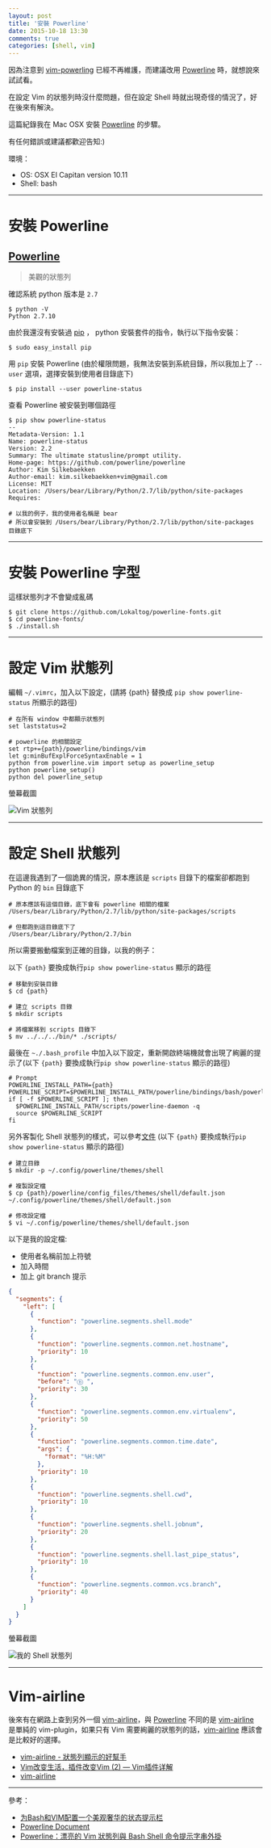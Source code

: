 ```yaml
---
layout: post
title: '安裝 Powerline'
date: 2015-10-18 13:30
comments: true
categories: [shell, vim]
---
```

因為注意到 [vim-powerling](https://github.com/Lokaltog/vim-powerline) 已經不再維護，而建議改用 [Powerline][powerline] 時，就想說來試試看。

在設定 Vim 的狀態列時沒什麼問題，但在設定 Shell 時就出現奇怪的情況了，好在後來有解決。

這篇紀錄我在 Mac OSX 安裝 [Powerline][powerline] 的步驟。

有任何錯誤或建議都歡迎告知:)

環境：
- OS: OSX EI Capitan version 10.11
- Shell: bash

<!--more-->

----

# 安裝 Powerline

## [Powerline][powerline]

> 美觀的狀態列

確認系統 python 版本是 `2.7`

```shell
$ python -V
Python 2.7.10
```

由於我還沒有安裝過 [pip](https://pypi.python.org/pypi/pip) ， python 安裝套件的指令，執行以下指令安裝：

```shell
$ sudo easy_install pip
```

用 `pip` 安裝 Powerline (由於權限問題，我無法安裝到系統目錄，所以我加上了 `--user` 選項，選擇安裝到使用者目錄底下)

```shell
$ pip install --user powerline-status
```

查看 Powerline 被安裝到哪個路徑

```shell
$ pip show powerline-status
--
Metadata-Version: 1.1
Name: powerline-status
Version: 2.2
Summary: The ultimate statusline/prompt utility.
Home-page: https://github.com/powerline/powerline
Author: Kim Silkebaekken
Author-email: kim.silkebaekken+vim@gmail.com
License: MIT
Location: /Users/bear/Library/Python/2.7/lib/python/site-packages
Requires:

# 以我的例子，我的使用者名稱是 bear 
# 所以會安裝到 /Users/bear/Library/Python/2.7/lib/python/site-packages 目錄底下
```

----

# 安裝 Powerline 字型

這樣狀態列才不會變成亂碼

```shell
$ git clone https://github.com/Lokaltog/powerline-fonts.git 
$ cd powerline-fonts/
$ ./install.sh
```

----

# 設定 Vim 狀態列

編輯 `~/.vimrc`，加入以下設定，(請將 {path} 替換成 `pip show powerline-status` 所顯示的路徑)

```
# 在所有 window 中都顯示狀態列
set laststatus=2

# powerline 的相關設定
set rtp+={path}/powerline/bindings/vim
let g:minBufExplForceSyntaxEnable = 1
python from powerline.vim import setup as powerline_setup
python powerline_setup()
python del powerline_setup
```

螢幕截圖

![Vim 狀態列](http://user-image.logdown.io/user/6114/blog/6123/post/304497/RNT48fxTVyacWvppbiLA_Screen%20Shot%202015-10-18%20at%206.27.38%20PM.png)

---

# 設定 Shell 狀態列

在這邊我遇到了一個詭異的情況，原本應該是 `scripts` 目錄下的檔案卻都跑到 Python 的 `bin` 目錄底下

```shell
# 原本應該有這個目錄，底下會有 powerline 相關的檔案
/Users/bear/Library/Python/2.7/lib/python/site-packages/scripts

# 但都跑到這目錄底下了
/Users/bear/Library/Python/2.7/bin
```

所以需要搬動檔案到正確的目錄，以我的例子：

以下 `{path}` 要換成執行`pip show powerline-status` 顯示的路徑

```shell
# 移動到安裝目錄
$ cd {path}

# 建立 scripts 目錄
$ mkdir scripts

# 將檔案移到 scripts 目錄下
$ mv ../../../bin/* ./scripts/
```

最後在 `~./.bash_profile` 中加入以下設定，重新開啟終端機就會出現了絢麗的提示了(以下 `{path}` 要換成執行`pip show powerline-status` 顯示的路徑)

```shell
# Prompt
POWERLINE_INSTALL_PATH={path}
POWERLINE_SCRIPT=$POWERLINE_INSTALL_PATH/powerline/bindings/bash/powerline.sh
if [ -f $POWERLINE_SCRIPT ]; then
  $POWERLINE_INSTALL_PATH/scripts/powerline-daemon -q
  source $POWERLINE_SCRIPT
fi
```

另外客製化 Shell 狀態列的樣式，可以參考[文件](http://powerline.readthedocs.org/en/latest/configuration.html)
(以下 `{path}` 要換成執行`pip show powerline-status` 顯示的路徑)

```shell
# 建立目錄
$ mkdir -p ~/.config/powerline/themes/shell

# 複製設定檔
$ cp {path}/powerline/config_files/themes/shell/default.json ~/.config/powerline/themes/shell/default.json

# 修改設定檔
$ vi ~/.config/powerline/themes/shell/default.json
```

以下是我的設定檔:

- 使用者名稱前加上符號
- 加入時間
- 加上 git branch 提示

```json
{
  "segments": {
    "left": [
      {
        "function": "powerline.segments.shell.mode"
      },
      {
        "function": "powerline.segments.common.net.hostname",
        "priority": 10
      },
      {
        "function": "powerline.segments.common.env.user",
        "before": "ⓑ ",
        "priority": 30
      },
      {
        "function": "powerline.segments.common.env.virtualenv",
        "priority": 50
      },
      {
        "function": "powerline.segments.common.time.date",
        "args": {
          "format": "%H:%M"
        },
        "priority": 10
      },
      {
        "function": "powerline.segments.shell.cwd",
        "priority": 10
      },
      {
        "function": "powerline.segments.shell.jobnum",
        "priority": 20
      },
      {
        "function": "powerline.segments.shell.last_pipe_status",
        "priority": 10
      },
      {
        "function": "powerline.segments.common.vcs.branch",
        "priority": 40
      }
    ]
  }
}
```

螢幕截圖

![我的 Shell 狀態列](http://user-image.logdown.io/user/6114/blog/6123/post/304497/4O354gUfS3ih9M1f06Tz_Screen%20Shot%202015-10-18%20at%206.12.04%20PM.png)

----

# Vim-airline

後來有在網路上查到另外一個 [vim-airline][airline]，與 [Powerline][powerline] 不同的是 [vim-airline][airline] 是單純的 vim-plugin，如果只有 Vim 需要絢麗的狀態列的話，[vim-airline][airline] 應該會是比較好的選擇。

- [vim-airline - 狀態列顯示的好幫手](http://terrychen.logdown.com/posts/2014/10/18/vim-airline-status-bar-helper)
- [Vim改变生活，插件改变Vim (2) — Vim插件详解](http://fancyseeker.com/?p=592)
- [vim-airline](https://blog.othree.net/log/2013/07/04/vim-airline/)

----

參考：

- [为Bash和VIM配置一个美观奢华的状态提示栏](http://cenalulu.github.io/linux/mac-powerline/)
- [Powerline Document](https://powerline.readthedocs.org/en/latest/installation/osx.html#vim-installation)
- [Powerline：漂亮的 Vim 狀態列與 Bash Shell 命令提示字串外掛](http://blog.gtwang.org/linux/powerline-adds-powerful-statuslines-and-prompts-to-vim-and-bash/)

[powerline]: https://github.com/powerline/powerline
[airline]: https://github.com/bling/vim-airline
